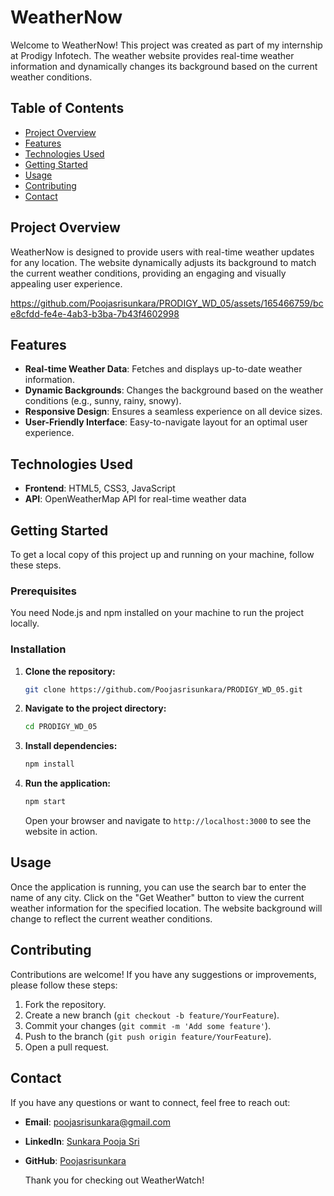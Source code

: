 # WeatherNow
Welcome to WeatherNow! This project was created as part of my internship at Prodigy Infotech. The weather website provides real-time weather information and dynamically changes its background based on the current weather conditions.

## Table of Contents

- [Project Overview](#project-overview)
- [Features](#features)
- [Technologies Used](#technologies-used)
- [Getting Started](#getting-started)
- [Usage](#usage)
- [Contributing](#contributing)
- [Contact](#contact)

## Project Overview

WeatherNow is designed to provide users with real-time weather updates for any location. The website dynamically adjusts its background to match the current weather conditions, providing an engaging and visually appealing user experience.


https://github.com/Poojasrisunkara/PRODIGY_WD_05/assets/165466759/bce8cfdd-fe4e-4ab3-b3ba-7b43f4602998


## Features

- **Real-time Weather Data**: Fetches and displays up-to-date weather information.
- **Dynamic Backgrounds**: Changes the background based on the weather conditions (e.g., sunny, rainy, snowy).
- **Responsive Design**: Ensures a seamless experience on all device sizes.
- **User-Friendly Interface**: Easy-to-navigate layout for an optimal user experience.

## Technologies Used

- **Frontend**: HTML5, CSS3, JavaScript
- **API**: OpenWeatherMap API for real-time weather data

## Getting Started

To get a local copy of this project up and running on your machine, follow these steps.

### Prerequisites

You need Node.js and npm installed on your machine to run the project locally.

### Installation

1. **Clone the repository:**

    ```bash
    git clone https://github.com/Poojasrisunkara/PRODIGY_WD_05.git
    ```

2. **Navigate to the project directory:**

    ```bash
    cd PRODIGY_WD_05
    ```

3. **Install dependencies:**

    ```bash
    npm install
    ```

4. **Run the application:**

    ```bash
    npm start
    ```

    Open your browser and navigate to `http://localhost:3000` to see the website in action.

## Usage

Once the application is running, you can use the search bar to enter the name of any city. Click on the "Get Weather" button to view the current weather information for the specified location. The website background will change to reflect the current weather conditions.

## Contributing

Contributions are welcome! If you have any suggestions or improvements, please follow these steps:

1. Fork the repository.
2. Create a new branch (`git checkout -b feature/YourFeature`).
3. Commit your changes (`git commit -m 'Add some feature'`).
4. Push to the branch (`git push origin feature/YourFeature`).
5. Open a pull request.

## Contact

If you have any questions or want to connect, feel free to reach out:

- **Email**: poojasrisunkara@gmail.com
- **LinkedIn**: [Sunkara Pooja Sri](https://www.linkedin.com/in/pooja-sri-sunkara-b93b90259/)
- **GitHub**: [Poojasrisunkara](https://github.com/Poojasrisunkara)

  Thank you for checking out WeatherWatch!
